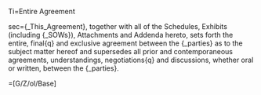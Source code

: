 Ti=Entire Agreement

sec={_This_Agreement}, together with all of the Schedules, Exhibits (including {_SOWs}), Attachments and Addenda hereto, sets forth the entire, final{q} and exclusive agreement between the {_parties} as to the subject matter hereof and supersedes all prior and contemporaneous agreements, understandings, negotiations{q} and discussions, whether oral or written, between the {_parties}.

=[G/Z/ol/Base]
